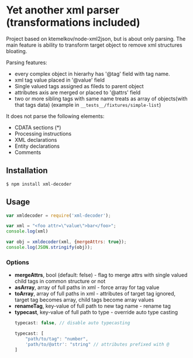 # Yet another xml parser (transformations included)

Project based on ktemelkov/node-xml2json, but is about only parsing.
The main feature is ability to transform target object to remove xml structures bloating.

Parsing features:

* every complex object in hierarhy has '@tag' field with tag name.
* xml tag value placed in '@value' field
* Single valued tags assigned as fileds to parent object
* attributes axis are merged or placed to '@attrs' field
* two or more sibling tags with same name treats as array of objects(with that tags data) (example in `__tests__/fixtures/simple-list`)

It does not parse the following elements:

* CDATA sections (*)
* Processing instructions
* XML declarations
* Entity declarations
* Comments

## Installation

```
$ npm install xml-decoder
```

## Usage

```javascript
var xmldecoder = require('xml-decoder');

var xml = "<foo attr=\"value\">bar</foo>";
console.log(xml)

var obj = xmldecoder(xml, {mergeAttrs: true});
console.log(JSON.stringify(obj));
```

### Options

* **mergeAttrs**, bool (default: felse) - flag to merge attrs with single valued child tags in common structure or not
* **asArray**, array of full paths in xml - force array for tag value
* **toArray**, array of full paths in xml - attributes of target tag ignored, target tag becomes array, child tags become array values
* **renameTag**, key-value of full path to new tag name - rename tag
* **typecast**, key-value of full path to type - override auto type casting
  ```javascript
  typecast: false, // disable auto typecasting
  ```
  ```javascript
  typecast: [
      "path/to/tag": "number",
      'path/to/@attr': "string" // attributes prefixed with @
  ]
  ```

